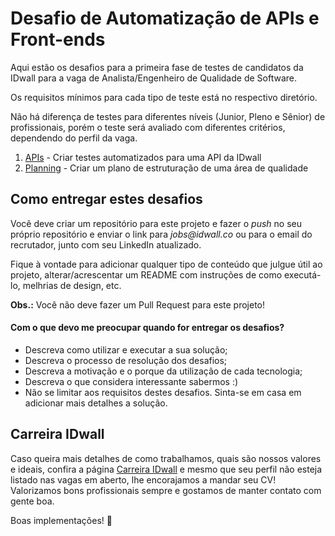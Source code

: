 # Desafio de Automatização de APIs e Front-ends

Aqui estão os desafios para a primeira fase de testes de candidatos da IDwall para a vaga de Analista/Engenheiro de Qualidade de Software.

Os requisitos mínimos para cada tipo de teste está no respectivo diretório.

Não há diferença de testes para diferentes níveis (Junior, Pleno e Sênior) de profissionais, porém o teste será avaliado com diferentes critérios, dependendo do perfil da vaga.

1.  [APIs](https://github.com/idwall/desafios-qa/blob/master/apis) - Criar testes automatizados para uma API da IDwall
2.  [Planning](https://github.com/idwall/desafios-qa/blob/master/planning) - Criar um plano de estruturação de uma área de qualidade

## Como entregar estes desafios

Você deve criar um repositório para este projeto e fazer o _push_ no seu próprio repositório e enviar o link para _jobs@idwall.co_ ou para o email do recrutador, junto com seu LinkedIn atualizado.

Fique à vontade para adicionar qualquer tipo de conteúdo que julgue útil ao projeto, alterar/acrescentar um README com instruções de como executá-lo, melhrias de design, etc.

**Obs.:** Você não deve fazer um Pull Request para este projeto!

#### Com o que devo me preocupar quando for entregar os desafios?
- Descreva como utilizar e executar a sua solução;
- Descreva o processo de resolução dos desafios;
- Descreva a motivação e o porque da utilização de cada tecnologia;
- Descreva o que considera interessante sabermos :)
- Não se limitar aos requisitos destes desafios. Sinta-se em casa em adicionar mais detalhes a solução.

## Carreira IDwall

Caso queira mais detalhes de como trabalhamos, quais são nossos valores e ideais, confira a página [Carreira IDwall](https://idwall.co/carreira) e mesmo que seu perfil não esteja listado nas vagas em aberto, lhe encorajamos a mandar seu CV! Valorizamos bons profissionais sempre e gostamos de manter contato com gente boa.

Boas implementações! 🎉
